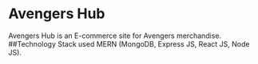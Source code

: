 # Avengers Hub
Avengers Hub is an E-commerce site for Avengers merchandise.
##Technology Stack used
MERN (MongoDB, Express JS, React JS, Node JS). 
